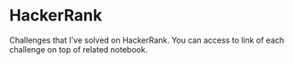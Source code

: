 # HackerRank
Challenges that I've solved on HackerRank.
You can access to link of each challenge on top of related notebook.
